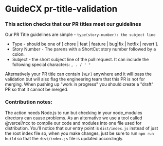 # GuideCX pr-title-validation

### This action checks that our PR titles meet our guidelines

Our PR Title guidelines are simple - `type(story-number): the subject line`

- Type - should be one of [ chore | feat | feature | bug|fix | hotfix | revert ].
- Story Number - The parens with a ShortCut story number followed by a colon.
- Subject - the short subject line of the pull request. It can include the following special characters: `, . / ' "`

Alternatively your PR title can contain `[WIP]` anywhere and it will pass the validation but will also flag the engineering team that this PR is not for merging. When pushing up "work in progress" you should create a "draft" PR so that it cannot be merged.

### Contribution notes:

The action needs Node.js to run but checking in your node_modules directory can cause problems. As an alternative we use a tool called @vercel/ncc to compile our code and modules into one file used for distribution.
You'll notice that our entry point is `dist/index.js` instead of just the root index file so, when you make changes, just be sure to run `npm run build` so that the `dist/index.js` file is updated accordingly.
